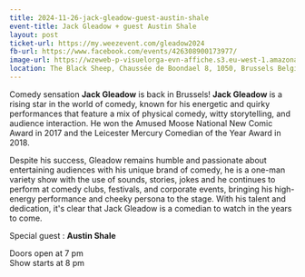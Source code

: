 ```yaml
---
title: 2024-11-26-jack-gleadow-guest-austin-shale
event-title: Jack Gleadow + guest Austin Shale
layout: post
ticket-url: https://my.weezevent.com/gleadow2024
fb-url: https://www.facebook.com/events/426308900173977/
image-url: https://wzeweb-p-visuelorga-evn-affiche.s3.eu-west-1.amazonaws.com/affiche_1143740.png
location: The Black Sheep, Chaussée de Boondael 8, 1050, Brussels Belgium
---
```

Comedy sensation <strong>Jack Gleadow</strong> is back in Brussels!
<strong>Jack Gleadow</strong> is a rising star in the world of comedy, known for his energetic and quirky performances that feature a mix of physical comedy, witty storytelling, and audience interaction. He won the Amused Moose National New Comic Award in 2017 and the Leicester Mercury Comedian of the Year Award in 2018.

Despite his success, Gleadow remains humble and passionate about entertaining audiences with his unique brand of comedy, he is a one-man variety show with the use of sounds, stories, jokes and he continues to perform at comedy clubs, festivals, and corporate events, bringing his high-energy performance and cheeky persona to the stage. With his talent and dedication, it's clear that Jack Gleadow is a comedian to watch in the years to come.

Special guest : <strong>Austin Shale</strong>

Doors open at 7 pm<br>
Show starts at 8 pm </div>
